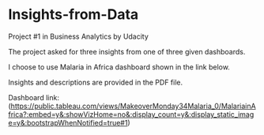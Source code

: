 # Insights-from-Data
Project #1 in Business Analytics by Udacity 

The project asked for three insights from one of three given dashboards.

I choose to use Malaria in Africa dashboard shown in the link below.

Insights and descriptions are provided in the PDF file.

Dashboard link: (https://public.tableau.com/views/MakeoverMonday34Malaria_0/MalariainAfrica?:embed=y&:showVizHome=no&:display_count=y&:display_static_image=y&:bootstrapWhenNotified=true#1)
